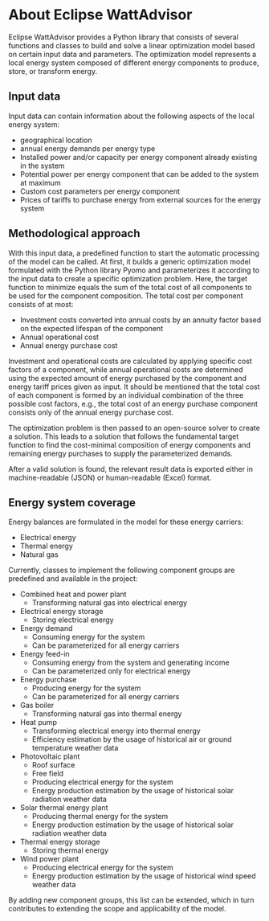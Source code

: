 # About Eclipse WattAdvisor

Eclipse WattAdvisor provides a Python library that consists of several functions and classes to build and solve a linear optimization model based on certain input data and parameters. The optimization model represents a local energy system composed of different energy components to produce, store, or transform energy.

## Input data

Input data can contain information about the following aspects of the local energy system:

- geographical location
- annual energy demands per energy type
- Installed power and/or capacity per energy component already existing in the system
- Potential power per energy component that can be added to the system at maximum
- Custom cost parameters per energy component
- Prices of tariffs to purchase energy from external sources for the energy system

## Methodological approach

With this input data, a predefined function to start the automatic processing of the model can be called. At first, it builds a generic optimization model formulated with the Python library Pyomo and parameterizes it according to the input data to create a specific optimization problem. Here, the target function to minimize equals the sum of the total cost of all components to be used for the component composition. The total cost per component consists of at most:

- Investment costs converted into annual costs by an annuity factor based on the expected lifespan of the component
- Annual operational cost
- Annual energy purchase cost

Investment and operational costs are calculated by applying specific cost factors of a component, while annual operational costs are determined using the expected amount of energy purchased by the component and energy tariff prices given as input. It should be mentioned that the total cost of each component is formed by an individual combination of the three possible cost factors, e.g., the total cost of an energy purchase component consists only of the annual energy purchase cost. 

The optimization problem is then passed to an open-source solver to create a solution. This leads to a solution that follows the fundamental target function to find the cost-minimal composition of energy components and remaining energy purchases to supply the parameterized demands.

After a valid solution is found, the relevant result data is exported either in machine-readable (JSON) or human-readable (Excel) format.

## Energy system coverage

Energy balances are formulated in the model for these energy carriers:

- Electrical energy
- Thermal energy
- Natural gas

Currently, classes to implement the following component groups are predefined and available in the project:

- Combined heat and power plant
    - Transforming natural gas into electrical energy
- Electrical energy storage
    - Storing electrical energy
- Energy demand
    - Consuming energy for the system
    - Can be parameterized for all energy carriers
- Energy feed-in
    - Consuming energy from the system and generating income
    - Can be parameterized only for electrical energy
- Energy purchase
    - Producing energy for the system
    - Can be parameterized for all energy carriers
- Gas boiler
    - Transforming natural gas into thermal energy
- Heat pump
    - Transforming electrical energy into thermal energy
    - Efficiency estimation by the usage of historical air or ground temperature weather data
- Photovoltaic plant
    - Roof surface
    - Free field
    - Producing electrical energy for the system
    - Energy production estimation by the usage of historical solar radiation weather data
- Solar thermal energy plant
    - Producing thermal energy for the system
    - Energy production estimation by the usage of historical solar radiation weather data
- Thermal energy storage
    - Storing thermal energy
- Wind power plant
    - Producing electrical energy for the system
    - Energy production estimation by the usage of historical wind speed weather data

By adding new component groups, this list can be extended, which in turn contributes to extending the scope and applicability of the model.